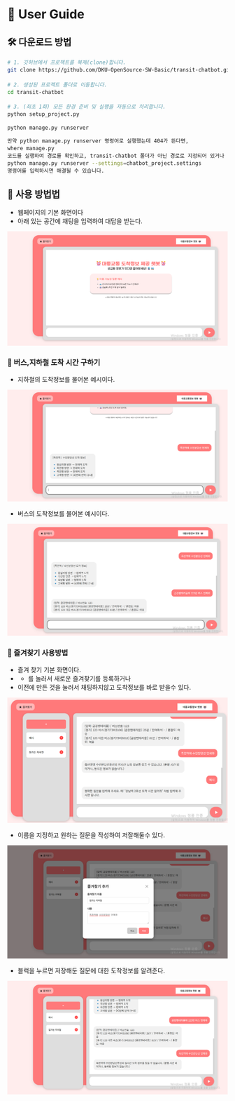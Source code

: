 # 🚀 User Guide

## 🛠️ 다운로드 방법


``` bash
# 1. 깃허브에서 프로젝트를 복제(clone)합니다.
git clone https://github.com/DKU-OpenSource-SW-Basic/transit-chatbot.git

# 2. 생성된 프로젝트 폴더로 이동합니다.
cd transit-chatbot

# 3. (최초 1회) 모든 환경 준비 및 실행을 자동으로 처리합니다.
python setup_project.py
```
``` terminal
python manage.py runserver
```
``` bash
만약 python manage.py runserver 명령어로 실행했는데 404가 뜬다면,
where manage.py
코드를 실행하여 경로를 확인하고, transit-chatbot 폴더가 아닌 경로로 지정되어 있거나 비어있다면
python manage.py runserver --settings=chatbot_project.settings
명령어를 입력하시면 해결될 수 있습니다.
```

## 📖 사용 방법법
- 웹페이지의 기본 화면이다
- 아래 있는 공간에 채팅을 입력하여 대답을 받는다.

![웹 페이지 메뉴](images/main_screen.png)

### 🧩 버스,지하철 도착 시간 구하기

- 지하철의 도착정보를 물어본 예시이다.

![지하철 도착시간 질문](images/getSubwayInfo.png)
- 버스의 도착정보를 물어본 예시이다.

![버스 도착시간 질문](images/getBusInfo.png)

### 🧩 즐겨찾기 사용방법
- 즐겨 찾기 기본 화면이다.
-  + 를 눌러서 새로운 즐겨찾기를 등록하거나
- 이전에 만든 것을 눌러서 채팅하지않고 도착정보를 바로 받을수 있다.

![즐겨찾기 메뉴](images/favorite_menu.png)
- 이름을 지정하고 원하는 질문을 작성하여 저잘해둘수 있다.

![즐겨찾기 등록방법](images/favorite_register.png)
- 블럭을 누르면 저장해둔 질문에 대한 도착정보를 알려준다.

![즐겨찾기 사용 방법](images/favorite_use.png)